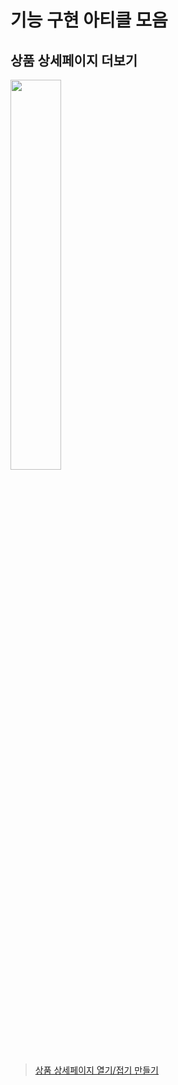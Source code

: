 # 기능 구현 아티클 모음
## 상품 상세페이지 더보기
<img src="https://velog.velcdn.com/images/jiwonyyy/post/9ba23590-fe16-4d48-8381-f89a7787ba20/image.png" width="40%">

> [상품 상세페이지 열기/접기 만들기](https://velog.io/@jiwonyyy/%EC%83%81%ED%92%88-%EC%83%81%EC%84%B8%ED%8E%98%EC%9D%B4%EC%A7%80-%EC%97%B4%EA%B8%B0%EC%A0%91%EA%B8%B0-%EB%A7%8C%EB%93%A4%EA%B8%B0)
